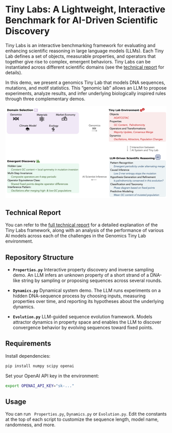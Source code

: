 # Tiny Labs: A Lightweight, Interactive Benchmark for AI-Driven Scientific Discovery

Tiny Labs is an interactive benchmarking framework for evaluating and enhancing scientific reasoning in large language models (LLMs). Each Tiny Lab defines a set of objects, measurable properties, and operators that together give rise to complex, emergent behaviors. Tiny Labs can be instantiated across different scientific domains (see the [technical report]((./Technical_Report.pdf)) for details).

In this demo, we present a genomics Tiny Lab that models DNA sequences, mutations, and motif statistics. This “genomic lab” allows an LLM to propose experiments, analyze results, and infer underlying biologically inspired rules through three complementary demos.


![Figure 1: Tiny Lab framework for probing scientific reasoning.](figure.png)


## Technical Report

You can refer to the [full technical report](./Technical_Report.pdf) for a detailed explanation of the Tiny Labs framework, along with an analysis of the performance of various AI models across each of the challenges in the Genomics Tiny Lab environment.

## Repository Structure

* **`Properties.py`**
Interactive property discovery and inverse sampling demo. An LLM infers an unknown property of a short strand of a DNA-like string by sampling or proposing sequences across several rounds.

* **`Dynamics.py`**
  Dynamical system demo. The LLM runs experiments on a hidden DNA-sequence process by choosing inputs, measuring properties over time, and reporting its hypotheses about the underlying dynamics.

* **`Evolution.py`**
LLM-guided sequence evolution framework. Models attractor dynamics in property space and enables the LLM to discover convergence behavior by evolving sequences toward fixed points.

## Requirements

Install dependencies:

```bash
pip install numpy scipy openai
```

Set your OpenAI API key in the environment:

```bash
export OPENAI_API_KEY="sk-..."
```


## Usage

You can run ``` Properties.py```, ```Dynamics.py``` or ```Evolution.py```. Edit the constants at the top of each script to customize the sequence length, model name, randomness, and more.